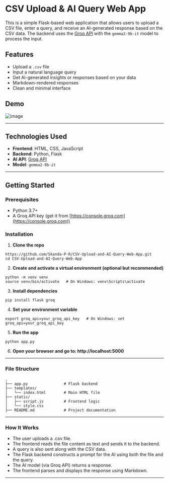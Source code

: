 # CSV Upload & AI Query Web App

This is a simple Flask-based web application that allows users to upload a CSV file, enter a query, and receive an AI-generated response based on the CSV data. The backend uses the [Groq API](https://console.groq.com/) with the `gemma2-9b-it` model to process the input.

## Features

- Upload a `.csv` file
- Input a natural language query
- Get AI-generated insights or responses based on your data
- Markdown-rendered responses
- Clean and minimal interface

## Demo

![image](https://github.com/user-attachments/assets/8b758c13-0dc2-40d5-a0db-68450c34a144)

---

## Technologies Used

- **Frontend**: HTML, CSS, JavaScript
- **Backend**: Python, Flask
- **AI API**: [Groq API](https://groq.com/)
- **Model**: `gemma2-9b-it`

---

## Getting Started

### Prerequisites

- Python 3.7+
- A Groq API key (get it from [https://console.groq.com](https://console.groq.com))

### Installation

1. **Clone the repo**

```
https://github.com/Skanda-P-R/CSV-Upload-and-AI-Query-Web-App.git
cd CSV-Upload-and-AI-Query-Web-App
```

2. **Create and activate a virtual environment (optional but recommended)**
```
python -m venv venv
source venv/bin/activate   # On Windows: venv\Scripts\activate
```

3. **Install dependencies**
```
pip install flask groq
```

4. **Set your environment variable**
```
export groq_api=your_groq_api_key   # On Windows: set groq_api=your_groq_api_key
```

5. **Run the app**
```
python app.py
```

6. **Open your browser and go to: http://localhost:5000**

---

### File Structure
```
.
├── app.py                # Flask backend
├── templates/
│   └── index.html        # Main HTML file
├── static/
│   ├── script.js         # Frontend logic
│   └── style.css          
├── README.md             # Project documentation
```

---

### How It Works
* The user uploads a .csv file.
* The frontend reads the file content as text and sends it to the backend.
* A query is also sent along with the CSV data.
* The Flask backend constructs a prompt for the AI using both the file and the query.
* The AI model (via Groq API) returns a response.
* The frontend parses and displays the response using Markdown.

---
